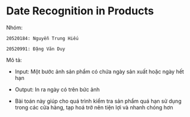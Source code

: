 #  Date Recognition in Products

Nhóm:

    20520184: Nguyễn Trung Hiếu
    
    20520991: Đặng Văn Duy


Mô tả:
  - Input: Một bước ảnh sản phẩm có chứa ngày sản xuất hoặc ngày hết hạn
  - Output: In ra ngày có trên bức ảnh

  - Bài toán này giúp cho quá trình kiểm tra sản phẩm quá hạn sử dụng trong các cửa hàng, tạp hoá trở nên tiện lợi và nhanh chóng hơn
  
